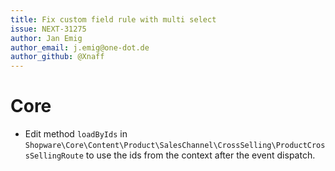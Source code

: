 ```yaml
---
title: Fix custom field rule with multi select
issue: NEXT-31275
author: Jan Emig
author_email: j.emig@one-dot.de
author_github: @Xnaff
---
```

# Core
* Edit method `loadByIds` in `Shopware\Core\Content\Product\SalesChannel\CrossSelling\ProductCrossSellingRoute` to use the ids from the context after the event dispatch. 
